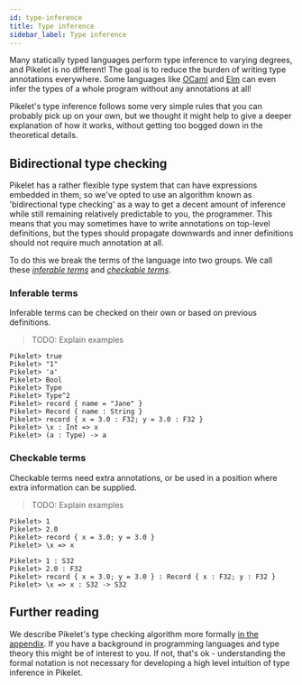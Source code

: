 ```yaml
---
id: type-inference
title: Type inference
sidebar_label: Type inference
---
```


Many statically typed languages perform type inference to varying degrees, and
Pikelet is no different! The goal is to reduce the burden of writing type
annotations everywhere. Some languages like [OCaml](https://ocaml.org/) and
[Elm](http://elm-lang.org/) can even infer the types of a whole program without
any annotations at all!

Pikelet's type inference follows some very simple rules that you can probably
pick up on your own, but we thought it might help to give a deeper explanation
of how it works, without getting too bogged down in the theoretical details.

## Bidirectional type checking

Pikelet has a rather flexible type system that can have expressions embedded in
them, so we've opted to use an algorithm known as 'bidirectional type checking'
as a way to get a decent amount of inference while still remaining relatively
predictable to you, the programmer. This means that you may sometimes have to
write annotations on top-level definitions, but the types should propagate
downwards and inner definitions should not require much annotation at all.

To do this we break the terms of the language into two groups. We call these
[_inferable terms_](#inferable-terms) and [_checkable terms_](#checkable-terms).

### Inferable terms

Inferable terms can be checked on their own or based on previous definitions.

> TODO: Explain examples

```pikelet-repl
Pikelet> true
Pikelet> "1"
Pikelet> 'a'
Pikelet> Bool
Pikelet> Type
Pikelet> Type^2
Pikelet> record { name = "Jane" }
Pikelet> Record { name : String }
Pikelet> record { x = 3.0 : F32; y = 3.0 : F32 }
Pikelet> \x : Int => x
Pikelet> (a : Type) -> a
```

### Checkable terms

Checkable terms need extra annotations, or be used in a position where extra
information can be supplied.

> TODO: Explain examples

```pikelet-repl
Pikelet> 1
Pikelet> 2.0
Pikelet> record { x = 3.0; y = 3.0 }
Pikelet> \x => x
```

```pikelet-repl
Pikelet> 1 : S32
Pikelet> 2.0 : F32
Pikelet> record { x = 3.0; y = 3.0 } : Record { x : F32; y : F32 }
Pikelet> \x => x : S32 -> S32
```

## Further reading

We describe Pikelet's type checking algorithm more formally
[in the appendix](./appendix/theory). If you have a background in programming
languages and type theory this might be of interest to you. If not, that's
ok - understanding the formal notation is not necessary for developing a high
level intuition of type inference in Pikelet.
